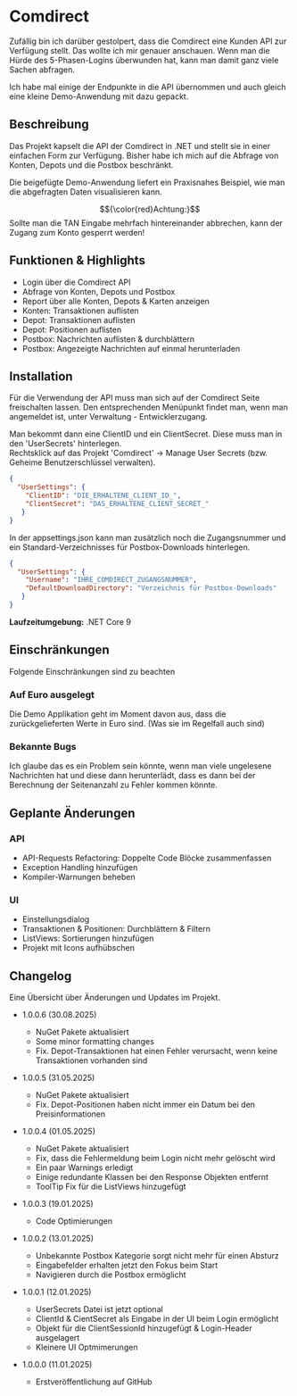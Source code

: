 # Comdirect

Zufällig bin ich darüber gestolpert, dass die Comdirect eine Kunden API zur Verfügung stellt. 
Das wollte ich mir genauer anschauen. Wenn man die Hürde des 5-Phasen-Logins überwunden hat, kann
man damit ganz viele Sachen abfragen.  
  
Ich habe mal einige der Endpunkte in die API übernommen und auch gleich eine kleine Demo-Anwendung mit dazu gepackt.

## Beschreibung
Das Projekt kapselt die API der Comdirect in .NET und stellt sie in einer einfachen Form zur Verfügung.
Bisher habe ich mich auf die Abfrage von Konten, Depots und die Postbox beschränkt.  
  
Die beigefügte Demo-Anwendung liefert ein Praxisnahes Beispiel, wie man die abgefragten Daten visualisieren kann.

$${\color{red}Achtung:}$$  Sollte man die TAN Eingabe mehrfach hintereinander abbrechen, kann der Zugang zum Konto gesperrt werden!

## Funktionen & Highlights
- Login über die Comdirect API
- Abfrage von Konten, Depots und Postbox
- Report über alle Konten, Depots & Karten anzeigen
- Konten: Transaktionen auflisten
- Depot: Transaktionen auflisten
- Depot: Positionen auflisten
- Postbox: Nachrichten auflisten & durchblättern
- Postbox: Angezeigte Nachrichten auf einmal herunterladen

## Installation

Für die Verwendung der API muss man sich auf der Comdirect Seite freischalten lassen. 
Den entsprechenden Menüpunkt findet man, wenn man angemeldet ist, unter Verwaltung - Entwicklerzugang.  
  
Man bekommt dann eine ClientID und ein ClientSecret. Diese muss man in den 'UserSecrets' hinterlegen.  
Rechtsklick auf das Projekt 'Comdirect' -> Manage User Secrets (bzw. Geheime Benutzerschlüssel verwalten).  
```json
{
  "UserSettings": {
	"ClientID": "DIE_ERHALTENE_CLIENT_ID_",
	"ClientSecret": "DAS_ERHALTENE_CLIENT_SECRET_"
   }
}
```

In der appsettings.json kann man zusätzlich noch die Zugangsnummer und ein 
Standard-Verzeichnisses für Postbox-Downloads hinterlegen.
```json
{
  "UserSettings": {
	"Username": "IHRE_COMDIRECT_ZUGANGSNUMMER",
	"DefaultDownloadDirectory": "Verzeichnis für Postbox-Downloads"
   }
}
```

**Laufzeitumgebung:** .NET Core 9

## Einschränkungen

Folgende Einschränkungen sind zu beachten

### Auf Euro ausgelegt

Die Demo Applikation geht im Moment davon aus, dass die zurückgelieferten Werte in Euro sind. (Was sie im Regelfall auch sind)

### Bekannte Bugs

Ich glaube das es ein Problem sein könnte, wenn man viele ungelesene Nachrichten hat und diese dann herunterlädt, dass
es dann bei der Berechnung der Seitenanzahl zu Fehler kommen könnte.

## Geplante Änderungen

### API
- API-Requests Refactoring: Doppelte Code Blöcke zusammenfassen
- Exception Handling hinzufügen
- Kompiler-Warnungen beheben

### UI
- Einstellungsdialog
- Transaktionen & Positionen: Durchblättern & Filtern
- ListViews: Sortierungen hinzufügen
- Projekt mit Icons aufhübschen

## Changelog

Eine Übersicht über Änderungen und Updates im Projekt.

- 1.0.0.6 (30.08.2025)
  - NuGet Pakete aktualisiert
  - Some minor formatting changes
  - Fix. Depot-Transaktionen hat einen Fehler verursacht, wenn keine Transaktionen vorhanden sind

- 1.0.0.5 (31.05.2025)
  - NuGet Pakete aktualisiert
  - Fix. Depot-Positionen haben nicht immer ein Datum bei den Preisinformationen

- 1.0.0.4 (01.05.2025)
  - NuGet Pakete aktualisiert
  - Fix, dass die Fehlermeldung beim Login nicht mehr gelöscht wird
  - Ein paar Warnings erledigt
  - Einige redundante Klassen bei den Response Objekten entfernt
  - ToolTip Fix für die ListViews hinzugefügt

- 1.0.0.3 (19.01.2025)
  - Code Optimierungen

- 1.0.0.2 (13.01.2025)
  - Unbekannte Postbox Kategorie sorgt nicht mehr für einen Absturz
  - Eingabefelder erhalten jetzt den Fokus beim Start
  - Navigieren durch die Postbox ermöglicht

- 1.0.0.1 (12.01.2025)
  - UserSecrets Datei ist jetzt optional
  - ClientId & CientSecret als Eingabe in der UI beim Login ermöglicht
  - Objekt für die ClientSessionId hinzugefügt & Login-Header ausgelagert
  - Kleinere UI Optmimerungen

- 1.0.0.0 (11.01.2025)
  - Erstveröffentlichung auf GitHub